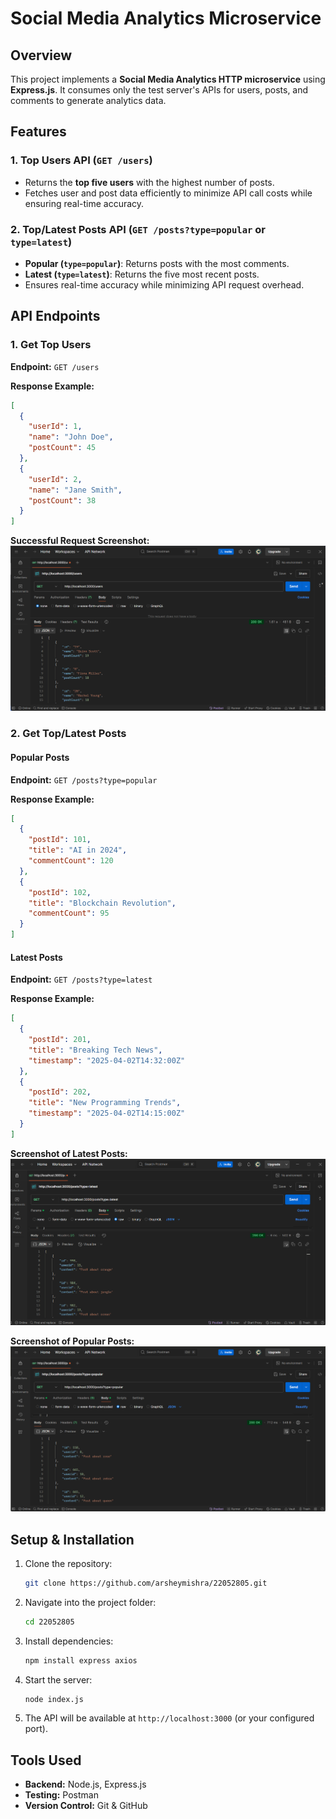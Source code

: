 # Social Media Analytics Microservice

## Overview
This project implements a **Social Media Analytics HTTP microservice** using **Express.js**. It consumes only the test server's APIs for users, posts, and comments to generate analytics data.

## Features

### 1. **Top Users API (`GET /users`)**
- Returns the **top five users** with the highest number of posts.
- Fetches user and post data efficiently to minimize API call costs while ensuring real-time accuracy.

### 2. **Top/Latest Posts API (`GET /posts?type=popular` or `type=latest`)**
- **Popular (`type=popular`)**: Returns posts with the most comments.
- **Latest (`type=latest`)**: Returns the five most recent posts.
- Ensures real-time accuracy while minimizing API request overhead.

## API Endpoints

### 1. **Get Top Users**
**Endpoint:** `GET /users`

**Response Example:**
```json
[
  {
    "userId": 1,
    "name": "John Doe",
    "postCount": 45
  },
  {
    "userId": 2,
    "name": "Jane Smith",
    "postCount": 38
  }
]
```

**Successful Request Screenshot:**
![Top Users API Screenshot](Screenshots/users.png)

### 2. **Get Top/Latest Posts**

#### **Popular Posts**
**Endpoint:** `GET /posts?type=popular`

**Response Example:**
```json
[
  {
    "postId": 101,
    "title": "AI in 2024",
    "commentCount": 120
  },
  {
    "postId": 102,
    "title": "Blockchain Revolution",
    "commentCount": 95
  }
]
```

#### **Latest Posts**
**Endpoint:** `GET /posts?type=latest`

**Response Example:**
```json
[
  {
    "postId": 201,
    "title": "Breaking Tech News",
    "timestamp": "2025-04-02T14:32:00Z"
  },
  {
    "postId": 202,
    "title": "New Programming Trends",
    "timestamp": "2025-04-02T14:15:00Z"
  }
]
```

**Screenshot of Latest Posts:**
![Top Posts API Screenshot](Screenshots/latest.png)

**Screenshot of Popular Posts:**
![Top Posts API Screenshot](Screenshots/popular.png)

## Setup & Installation
1. Clone the repository:
   ```sh
   git clone https://github.com/arsheymishra/22052805.git
   ```
2. Navigate into the project folder:
   ```sh
   cd 22052805
   ```
3. Install dependencies:
   ```sh
   npm install express axios
   ```
4. Start the server:
   ```sh
   node index.js
   ```
5. The API will be available at `http://localhost:3000` (or your configured port).

## Tools Used
- **Backend:** Node.js, Express.js
- **Testing:** Postman
- **Version Control:** Git & GitHub

